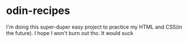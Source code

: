# odin-recipes

I'm doing this super-duper easy project to practice my
HTML and CSS(in the future). I hope I won't burn out tho.
It would suck